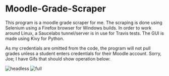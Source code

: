 # Moodle-Grade-Scraper

This program is a moodle grade scraper for me. The scraping is done using Selenium using a Firefox browser for Windows builds. In order to work around Linux, a Saucelabs tunnel/server is in use for Travis tests.
The GUI is made using Kivy for Python.

As my credentials are omitted from the code, the program will not pull grades unless a student enters credentials for their Moodle account. Sorry, Joe; I have Gifs that should show operation below:

![headless](https://raw.githubusercontent.com/shilling-caleb-9806/Moodle-Grade-Scraper/master/img/headless.gif)
![full](https://raw.githubusercontent.com/shilling-caleb-9806/Moodle-Grade-Scraper/master/img/full2.gif)

